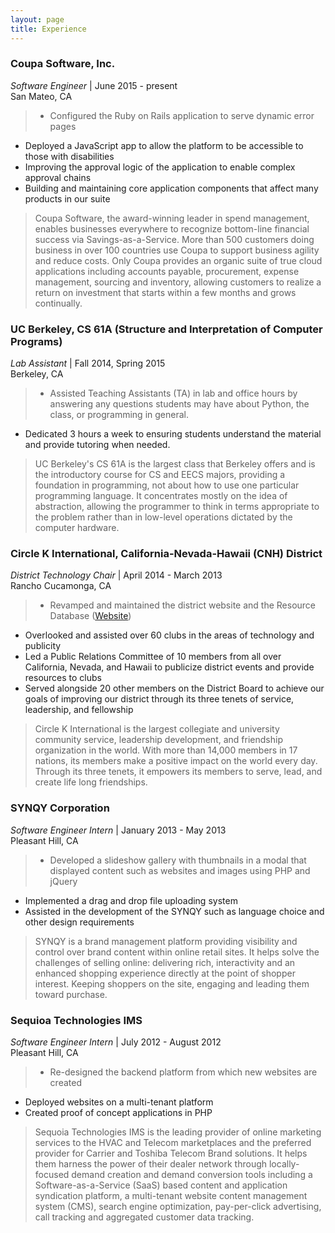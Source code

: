 ```yaml
---
layout: page
title: Experience
---
```


### Coupa Software, Inc.
*Software Engineer* | June 2015 - present<br />
San Mateo, CA<br />

>* Configured the Ruby on Rails application to serve dynamic error pages
* Deployed a JavaScript app to allow the platform to be accessible to those with disabilities
* Improving the approval logic of the application to enable complex approval chains
* Building and maintaining core application components that affect many products in our suite

> Coupa Software, the award-winning leader in spend management, enables businesses everywhere to recognize bottom-line financial success via Savings-as-a-Service. More than 500 customers doing business in over 100 countries use Coupa to support business agility and reduce costs. Only Coupa provides an organic suite of true cloud applications including accounts payable, procurement, expense management, sourcing and inventory, allowing customers to realize a return on investment that starts within a few months and grows continually.

### UC Berkeley, CS 61A (Structure and Interpretation of Computer Programs)
*Lab Assistant* | Fall 2014, Spring 2015<br />
Berkeley, CA<br />
>* Assisted Teaching Assistants (TA) in lab and office hours by answering any questions students may have about Python, the class, or programming in general. 
* Dedicated 3 hours a week to ensuring students understand the material and provide tutoring when needed.

> UC Berkeley's CS 61A is the largest class that Berkeley offers and is the introductory course for CS and EECS majors, providing a foundation in programming, not about how to use one particular programming language. It concentrates mostly on the idea of abstraction, allowing the programmer to think in terms appropriate to the problem rather than in low-level operations dictated by the computer hardware.

### Circle K International, California-Nevada-Hawaii (CNH) District
*District Technology Chair* | April 2014 - March 2013<br />
Rancho Cucamonga, CA<br />
>* Revamped and maintained the district website and the Resource Database ([Website](www.cnhcirclek.org))
* Overlooked and assisted over 60 clubs in the areas of technology and publicity
* Led a Public Relations Committee of 10 members from all over California, Nevada, and Hawaii to publicize district events and provide resources to clubs
* Served alongside 20 other members on the District Board to achieve our goals of improving our district through its three tenets of service, leadership, and fellowship

> Circle K International is the largest collegiate and university community service, leadership development, and friendship organization in the world. With more than 14,000 members in 17 nations, its members make a positive impact on the world every day. Through its three tenets, it empowers its members to serve, lead, and create life long friendships.

### SYNQY Corporation
*Software Engineer Intern* | January 2013 - May 2013<br />
Pleasant Hill, CA<br />
>* Developed a slideshow gallery with thumbnails in a modal that displayed content such as websites and images using PHP and jQuery
* Implemented a drag and drop file uploading system
* Assisted in the development of the SYNQY such as language choice and other design requirements

> SYNQY is a brand management platform providing visibility and control over brand content within online retail sites. It helps solve the challenges of selling online: delivering rich, interactivity and an enhanced shopping experience directly at the point of shopper interest. Keeping shoppers on the site, engaging and leading them toward purchase.

### Sequioa Technologies IMS
*Software Engineer Intern* | July 2012 - August 2012<br />
Pleasant Hill, CA<br />
>* Re-designed the backend platform from which new websites are created
* Deployed websites on a multi-tenant platform
* Created proof of concept applications in PHP

> Sequoia Technologies IMS is the leading provider of online marketing services to the HVAC and Telecom marketplaces and the preferred provider for Carrier and Toshiba Telecom Brand solutions. It helps them harness the power of their dealer network through locally-focused demand creation and demand conversion tools including a Software-as-a-Service (SaaS) based content and application syndication platform, a multi-tenant website content management system (CMS), search engine optimization, pay-per-click advertising, call tracking and aggregated customer data tracking.
